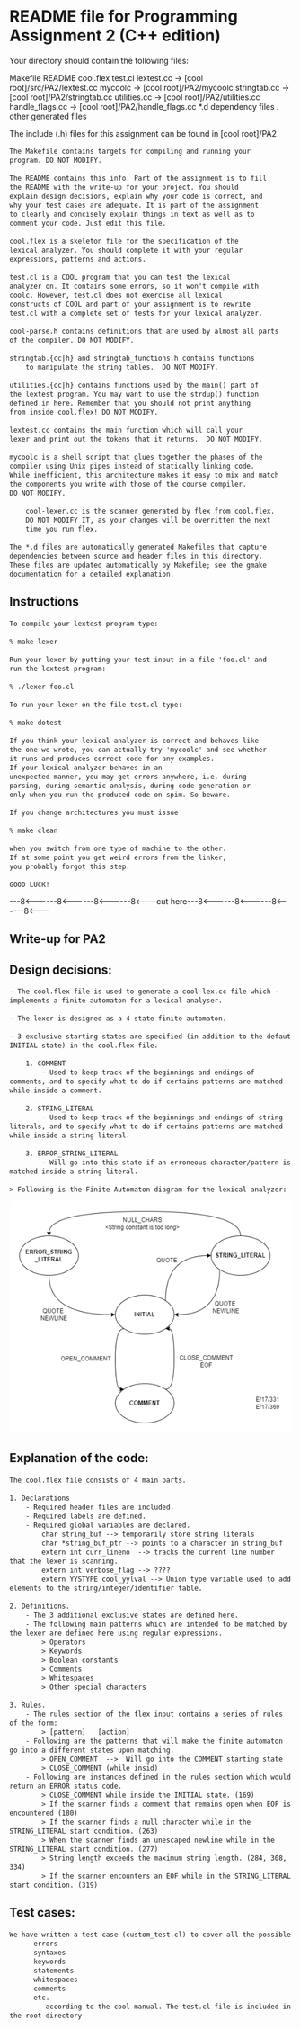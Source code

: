 README file for Programming Assignment 2 (C++ edition)
=====================================================

Your directory should contain the following files:

 Makefile
 README
 cool.flex
 test.cl
 lextest.cc      -> [cool root]/src/PA2/lextest.cc
 mycoolc         -> [cool root]/PA2/mycoolc
 stringtab.cc    -> [cool root]/PA2/stringtab.cc
 utilities.cc    -> [cool root]/PA2/utilities.cc
 handle_flags.cc -> [cool root]/PA2/handle_flags.cc
 *.d             dependency files
 *.*             other generated files

The include (.h) files for this assignment can be found in 
[cool root]/PA2

	The Makefile contains targets for compiling and running your
	program. DO NOT MODIFY.

	The README contains this info. Part of the assignment is to fill
	the README with the write-up for your project. You should
	explain design decisions, explain why your code is correct, and
	why your test cases are adequate. It is part of the assignment
	to clearly and concisely explain things in text as well as to
	comment your code. Just edit this file.

	cool.flex is a skeleton file for the specification of the
	lexical analyzer. You should complete it with your regular
	expressions, patterns and actions. 

	test.cl is a COOL program that you can test the lexical
	analyzer on. It contains some errors, so it won't compile with
	coolc. However, test.cl does not exercise all lexical
	constructs of COOL and part of your assignment is to rewrite
	test.cl with a complete set of tests for your lexical analyzer.

	cool-parse.h contains definitions that are used by almost all parts
	of the compiler. DO NOT MODIFY.

	stringtab.{cc|h} and stringtab_functions.h contains functions
        to manipulate the string tables.  DO NOT MODIFY.

	utilities.{cc|h} contains functions used by the main() part of
	the lextest program. You may want to use the strdup() function
	defined in here. Remember that you should not print anything
	from inside cool.flex! DO NOT MODIFY.

	lextest.cc contains the main function which will call your
	lexer and print out the tokens that it returns.  DO NOT MODIFY.

	mycoolc is a shell script that glues together the phases of the
	compiler using Unix pipes instead of statically linking code.  
	While inefficient, this architecture makes it easy to mix and match
	the components you write with those of the course compiler.
	DO NOT MODIFY.	

        cool-lexer.cc is the scanner generated by flex from cool.flex.
        DO NOT MODIFY IT, as your changes will be overritten the next
        time you run flex.

 	The *.d files are automatically generated Makefiles that capture
 	dependencies between source and header files in this directory.
 	These files are updated automatically by Makefile; see the gmake
 	documentation for a detailed explanation.

Instructions
------------

	To compile your lextest program type:

	% make lexer

	Run your lexer by putting your test input in a file 'foo.cl' and
	run the lextest program:

	% ./lexer foo.cl

	To run your lexer on the file test.cl type:

	% make dotest

	If you think your lexical analyzer is correct and behaves like
	the one we wrote, you can actually try 'mycoolc' and see whether
	it runs and produces correct code for any examples.
	If your lexical analyzer behaves in an
	unexpected manner, you may get errors anywhere, i.e. during
	parsing, during semantic analysis, during code generation or
	only when you run the produced code on spim. So beware.

	If you change architectures you must issue

	% make clean

	when you switch from one type of machine to the other.
	If at some point you get weird errors from the linker,	
	you probably forgot this step.

	GOOD LUCK!

---8<------8<------8<------8<---cut here---8<------8<------8<------8<---

Write-up for PA2
----------------

## Design decisions:

	- The cool.flex file is used to generate a cool-lex.cc file which - implements a finite automaton for a lexical analyser.

	- The lexer is designed as a 4 state finite automaton.

	- 3 exclusive starting states are specified (in addition to the defaut INITIAL state) in the cool.flex file.

		1. COMMENT
			- Used to keep track of the beginnings and endings of comments, and to specify what to do if certains patterns are matched while inside a comment.

		2. STRING_LITERAL
			- Used to keep track of the beginnings and endings of string literals, and to specify what to do if certains patterns are matched while inside a string literal.

		3. ERROR_STRING_LITERAL
			- Will go into this state if an erroneous character/pattern is matched inside a string literal. 

	> Following is the Finite Automaton diagram for the lexical analyzer:
	
![](./cool_lexer_finite_automaton.png)

## Explanation of the code:

	The cool.flex file consists of 4 main parts.

	1. Declarations
		- Required header files are included.
		- Required labels are defined.
		- Required global variables are declared.
			char string_buf --> temporarily store string literals
			char *string_buf_ptr --> points to a character in string_buf
			extern int curr_lineno  --> tracks the current line number that the lexer is scanning.
			extern int verbose_flag --> ????
			extern YYSTYPE cool_yylval --> Union type variable used to add elements to the string/integer/identifier table.
	
	2. Definitions.
		- The 3 additional exclusive states are defined here.
		- The following main patterns which are intended to be matched by the lexer are defined here using regular expressions.
			> Operators
			> Keywords
			> Boolean constants
			> Comments
			> Whitespaces
			> Other special characters

	3. Rules.
		- The rules section of the flex input contains a series of rules of the form:
			> [pattern]   [action]
		- Following are the patterns that will make the finite automaton go into a different states upon matching.
			> OPEN_COMMENT  -->  Will go into the COMMENT starting state
			> CLOSE_COMMENT (while insid)
		- Following are instances defined in the rules section which would return an ERROR status code.
			> CLOSE_COMMENT while inside the INITIAL state. (169)
			> If the scanner finds a comment that remains open when EOF is encountered (180)
			> If the scanner finds a null character while in the STRING_LITERAL start condition. (263)
			> When the scanner finds an unescaped newline while in the STRING_LITERAL start condition. (277)
			> String length exceeds the maximum string length. (284, 308, 334)
			> If the scanner encounters an EOF while in the STRING_LITERAL start condition. (319)


## Test cases:

	We have written a test case (custom_test.cl) to cover all the possible 
		- errors
		- syntaxes
		- keywords
		- statements
		- whitespaces
		- comments
		- etc.
			 according to the cool manual. The test.cl file is included in the root directory
